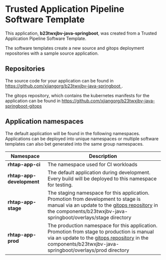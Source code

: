 # Trusted Application Pipeline Software Template

This application, **b23twxjbv-java-springboot**, was created from a Trusted Application Pipeline Software Template.

The software templates create a new source and gitops deployment repositories with a sample source application. 

## Repositories

The source code for your application can be found in [https://github.com/xjiangorg/b23twxjbv-java-springboot ](https://github.com/xjiangorg/b23twxjbv-java-springboot ).
 
The gitops repository, which contains the kubernetes manifests for the application can be found in 
[https://github.com/xjiangorg/b23twxjbv-java-springboot-gitops ](https://github.com/xjiangorg/b23twxjbv-java-springboot-gitops ) 

## Application namespaces 

The default application will be found in the following namespaces. Applications can be deployed into unique namespaces or multiple software templates can also bet generated into the same group namespaces.  

|  Namespace   |  Description   |  
| -------- | -------- |
| **rhtap-app-ci** | The namespace used for CI workloads |
| **rhtap-app-development** | The default application during development. Every build will be deployed to this namespace for testing. |
| **rhtap-app-stage** | The staging namespace for this application. Promotion from development to stage is manual via an update to the [gitops repository](https://github.com/xjiangorg/b23twxjbv-java-springboot-gitops ) in the components/b23twxjbv-java-springboot/overlays/stage directory |
| **rhtap-app-prod** | The production namespace for this application. Promotion from stage to production is manual via an update to the [gitops repository](https://github.com/xjiangorg/b23twxjbv-java-springboot-gitops ) in the components/b23twxjbv-java-springboot/overlays/prod directory |
